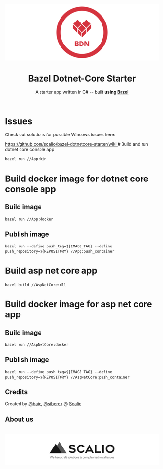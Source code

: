 ![Bazel at Scalio](https://raw.githubusercontent.com/scalio/bazel/master/assets/scalio-bdn.svg?sanitize=true)

<h1 align="center">Bazel Dotnet-Core Starter</h1>

<p align="center">
  A starter app written in C# -- built <b>using <a href="https://bazel.build/">Bazel</a></b>
</p>

&nbsp;
# Issues

Check out solutions for possible Windows issues here:

<a href="https://github.com/scalio/bazel-dotnetcore-starter/wiki">
    https://github.com/scalio/bazel-dotnetcore-starter/wiki
 </a>
# Build and run dotnet core console app

`bazel run //App:bin`

# Build docker image for dotnet core console app

## Build image

`bazel run //App:docker`

## Publish image

`bazel run --define push_tag=${IMAGE_TAG} --define push_repository=${REPOSITORY} //App:push_container`

# Build asp net core app

`bazel build //AspNetCore:dll`

# Build docker image for asp net core app

## Build image

`bazel run //AspNetCore:docker`

## Publish image

`bazel run --define push_tag=${IMAGE_TAG} --define push_repository=${REPOSITORY} //AspNetCore:push_container`

## Credits

Created by [@baio](https://github.com/baio/), [@siberex](https://github.com/siberex/) @ [Scalio](https://scal.io/)


## About us
<p align="center">
    <br/>
    <a href="https://scal.io/">
        <img src="https://raw.githubusercontent.com/scalio/bazel/master/assets/scalio-logo.svg?sanitize=true" />
    </a>
    <br/>
</p>
